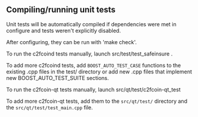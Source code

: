 Compiling/running unit tests
------------------------------------

Unit tests will be automatically compiled if dependencies were met in configure
and tests weren't explicitly disabled.

After configuring, they can be run with 'make check'.

To run the c2fcoind tests manually, launch src/test/test_safeinsure .

To add more c2fcoind tests, add `BOOST_AUTO_TEST_CASE` functions to the existing
.cpp files in the test/ directory or add new .cpp files that
implement new BOOST_AUTO_TEST_SUITE sections.

To run the c2fcoin-qt tests manually, launch src/qt/test/c2fcoin-qt_test

To add more c2fcoin-qt tests, add them to the `src/qt/test/` directory and
the `src/qt/test/test_main.cpp` file.
